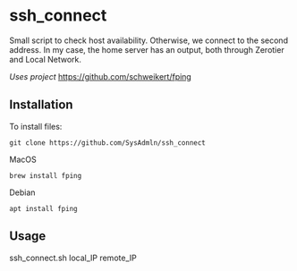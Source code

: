 # ssh_connect

Small script to check host availability.
Otherwise, we connect to the second address.
In my case, the home server has an output, both through Zerotier and Local Network.

_Uses project_
https://github.com/schweikert/fping

**Installation**
--
To install files:
`````
git clone https://github.com/SysAdmln/ssh_connect
`````
MacOS
`````
brew install fping
`````
Debian
`````
apt install fping
`````

## Usage
ssh_connect.sh local_IP remote_IP
